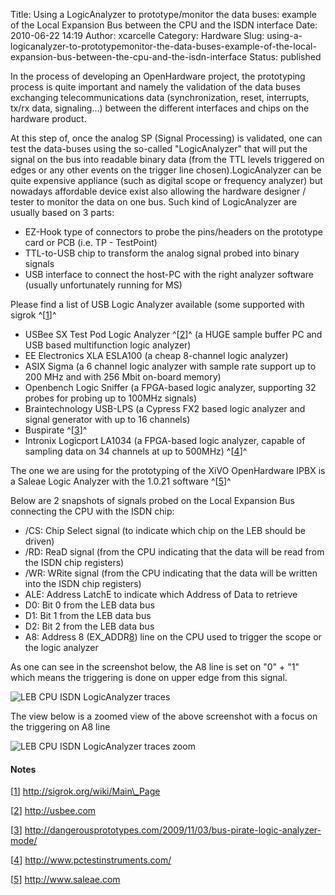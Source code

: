 Title: Using a LogicAnalyzer to prototype/monitor the data buses: example of the Local Expansion Bus between the CPU and the ISDN interface
Date: 2010-06-22 14:19
Author: xcarcelle
Category: Hardware
Slug: using-a-logicanalyzer-to-prototypemonitor-the-data-buses-example-of-the-local-expansion-bus-between-the-cpu-and-the-isdn-interface
Status: published

In the process of developing an OpenHardware project, the prototyping
process is quite important and namely the validation of the data buses
exchanging telecommunications data (synchronization, reset, interrupts,
tx/rx data, signaling...) between the different interfaces and chips on
the hardware product.

At this step of, once the analog SP (Signal Processing) is validated,
one can test the data-buses using the so-called "LogicAnalyzer" that
will put the signal on the bus into readable binary data (from the TTL
levels triggered on edges or any other events on the trigger line
chosen).LogicAnalyzer can be quite expensive appliance (such as digital
scope or frequency analyzer) but nowadays affordable device exist also
allowing the hardware designer / tester to monitor the data on one bus.
Such kind of LogicAnalyzer are usually based on 3 parts:

-   EZ-Hook type of connectors to probe the pins/headers on the
    prototype card or PCB (i.e. TP - TestPoint)
-   TTL-to-USB chip to transform the analog signal probed into binary
    signals
-   USB interface to connect the host-PC with the right analyzer
    software (usually unfortunately running for MS)

Please find a list of USB Logic Analyzer available (some supported with
sigrok ^\[<span id="rev-pnote-24-1">[1](#pnote-24-1)</span>\]^

-   USBee SX Test Pod Logic Analyzer ^\[<span
    id="rev-pnote-24-2">[2](#pnote-24-2)</span>\]^ (a HUGE sample buffer
    PC and USB based multifunction logic analyzer)
-   EE Electronics XLA ESLA100 (a cheap 8-channel logic analyzer)
-   ASIX Sigma (a 6 channel logic analyzer with sample rate support up
    to 200 MHz and with 256 Mbit on-board memory)
-   Openbench Logic Sniffer (a FPGA-based logic analyzer, supporting 32
    probes for probing up to 100MHz signals)
-   Braintechnology USB-LPS (a Cypress FX2 based logic analyzer and
    signal generator with up to 16 channels)
-   Buspirate ^\[<span id="rev-pnote-24-3">[3](#pnote-24-3)</span>\]^
-   Intronix Logicport LA1034 (a FPGA-based logic analyzer, capable of
    sampling data on 34 channels at up to 500MHz) ^\[<span
    id="rev-pnote-24-4">[4](#pnote-24-4)</span>\]^

The one we are using for the prototyping of the XiVO OpenHardware IPBX
is a Saleae Logic Analyzer with the 1.0.21 software ^\[<span
id="rev-pnote-24-5">[5](#pnote-24-5)</span>\]^

Below are 2 snapshots of signals probed on the Local Expansion Bus
connecting the CPU with the ISDN chip:

-   /CS: Chip Select signal (to indicate which chip on the LEB should
    be driven)
-   /RD: ReaD signal (from the CPU indicating that the data will be read
    from the ISDN chip registers)
-   /WR: WRite signal (from the CPU indicating that the data will be
    written into the ISDN chip registers)
-   ALE: Address LatchE to indicate which Address of Data to retrieve
-   D0: Bit 0 from the LEB data bus
-   D1: Bit 1 from the LEB data bus
-   D2: Bit 2 from the LEB data bus
-   A8: Address 8 (EX\_ADDR[8](8 "8")) line on the CPU used to trigger
    the scope or the logic analyzer

As one can see in the screenshot below, the A8 line is set on "0" + "1"
which means the triggering is done on upper edge from this signal.

![LEB CPU ISDN LogicAnalyzer
traces](/images/blog/.XiVO_IPBX_LEB_BUS_CPU_ISDN_Snapshot1_m.jpg "LEB CPU ISDN LogicAnalyzer traces, juin 2010")

The view below is a zoomed view of the above screenshot with a focus on
the triggering on A8 line

![LEB CPU ISDN LogicAnalyzer traces
zoom](/images/blog/.XiVO_IPBX_LEB_BUS_CPU_ISDN_Snapshot2_m.jpg "LEB CPU ISDN LogicAnalyzer traces zoom, juin 2010")

<div class="footnotes">

#### Notes

\[<span id="pnote-24-1">[1](#rev-pnote-24-1)</span>\]
http://sigrok.org/wiki/Main\_Page

\[<span id="pnote-24-2">[2](#rev-pnote-24-2)</span>\] http://usbee.com

\[<span id="pnote-24-3">[3](#rev-pnote-24-3)</span>\]
http://dangerousprototypes.com/2009/11/03/bus-pirate-logic-analyzer-mode/

\[<span id="pnote-24-4">[4](#rev-pnote-24-4)</span>\]
http://www.pctestinstruments.com/

\[<span id="pnote-24-5">[5](#rev-pnote-24-5)</span>\]
http://www.saleae.com

</div>

</p>

